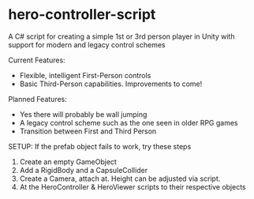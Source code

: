 # hero-controller-script
A C# script for creating a simple 1st or 3rd person player in Unity with support for modern and legacy control schemes

Current Features:
- Flexible, intelligent First-Person controls
- Basic Third-Person capabilities. Improvements to come!

Planned Features:
- Yes there will probably be wall jumping
- A legacy control scheme such as the one seen in older RPG games
- Transition between First and Third Person

SETUP:
If the prefab object fails to work, try these steps
1) Create an empty GameObject
2) Add a RigidBody and a CapsuleCollider
3) Create a Camera, attach at. Height can be adjusted via script.
4) At the HeroController & HeroViewer scripts to their respective objects
